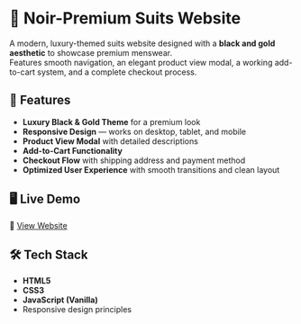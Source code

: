 # 🖤 Noir-Premium Suits Website

A modern, luxury-themed suits website designed with a **black and gold aesthetic** to showcase premium menswear.  
Features smooth navigation, an elegant product view modal, a working add-to-cart system, and a complete checkout process.

## 🌟 Features
- **Luxury Black & Gold Theme** for a premium look
- **Responsive Design** — works on desktop, tablet, and mobile
- **Product View Modal** with detailed descriptions
- **Add-to-Cart Functionality**  
- **Checkout Flow** with shipping address and payment method
- **Optimized User Experience** with smooth transitions and clean layout

## 🖥️ Live Demo
🔗 [View Website](https://haseeb-245.github.io/suits-website/)




## 🛠️ Tech Stack
- **HTML5**
- **CSS3**
- **JavaScript (Vanilla)**
- Responsive design principles


